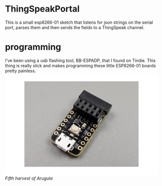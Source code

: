 # ThingSpeakPortal
This is a small esp8266-01 sketch that listens for json strings on the serial port, parses them and then sends the fields to a ThingSpeak channel.

# programming
I've been using a usb flashing tool, BB-ESPADP, that I found on Tindie.  This thing is really slick and makes programming these little ESP8266-01 boards pretty painless.
![Image of Something](2018-03-18T18-02-08.818Z-bb_espadp_0_nologo-大的.jpg)  
*Fifth harvest of Arugula*

